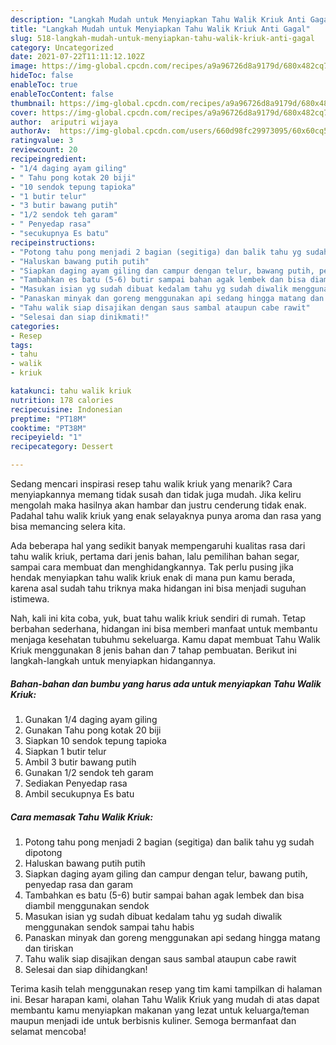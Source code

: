 ```yaml
---
description: "Langkah Mudah untuk Menyiapkan Tahu Walik Kriuk Anti Gagal"
title: "Langkah Mudah untuk Menyiapkan Tahu Walik Kriuk Anti Gagal"
slug: 518-langkah-mudah-untuk-menyiapkan-tahu-walik-kriuk-anti-gagal
category: Uncategorized
date: 2021-07-22T11:11:12.102Z
image: https://img-global.cpcdn.com/recipes/a9a96726d8a9179d/680x482cq70/tahu-walik-kriuk-foto-resep-utama.jpg
hideToc: false
enableToc: true
enableTocContent: false
thumbnail: https://img-global.cpcdn.com/recipes/a9a96726d8a9179d/680x482cq70/tahu-walik-kriuk-foto-resep-utama.jpg
cover: https://img-global.cpcdn.com/recipes/a9a96726d8a9179d/680x482cq70/tahu-walik-kriuk-foto-resep-utama.jpg
author:  ariputri wijaya
authorAv:  https://img-global.cpcdn.com/users/660d98fc29973095/60x60cq50/avatar.jpg
ratingvalue: 3
reviewcount: 20
recipeingredient:
- "1/4 daging ayam giling"
- " Tahu pong kotak 20 biji"
- "10 sendok tepung tapioka"
- "1 butir telur"
- "3 butir bawang putih"
- "1/2 sendok teh garam"
- " Penyedap rasa"
- "secukupnya Es batu"
recipeinstructions:
- "Potong tahu pong menjadi 2 bagian (segitiga) dan balik tahu yg sudah dipotong"
- "Haluskan bawang putih putih"
- "Siapkan daging ayam giling dan campur dengan telur, bawang putih, penyedap rasa dan garam"
- "Tambahkan es batu (5-6) butir sampai bahan agak lembek dan bisa diambil menggunakan sendok"
- "Masukan isian yg sudah dibuat kedalam tahu yg sudah diwalik menggunakan sendok sampai tahu habis"
- "Panaskan minyak dan goreng menggunakan api sedang hingga matang dan tiriskan"
- "Tahu walik siap disajikan dengan saus sambal ataupun cabe rawit"
- "Selesai dan siap dinikmati!"
categories:
- Resep
tags:
- tahu
- walik
- kriuk

katakunci: tahu walik kriuk 
nutrition: 178 calories
recipecuisine: Indonesian
preptime: "PT18M"
cooktime: "PT38M"
recipeyield: "1"
recipecategory: Dessert

---
```



Sedang mencari inspirasi resep tahu walik kriuk yang menarik? Cara menyiapkannya memang tidak susah dan tidak juga mudah. Jika keliru mengolah maka hasilnya akan hambar dan justru cenderung tidak enak. Padahal tahu walik kriuk yang enak selayaknya punya aroma dan rasa yang bisa memancing selera kita.


Ada beberapa hal yang sedikit banyak mempengaruhi kualitas rasa dari tahu walik kriuk, pertama dari jenis bahan, lalu pemilihan bahan segar, sampai cara membuat dan menghidangkannya. Tak perlu pusing jika hendak menyiapkan tahu walik kriuk enak di mana pun kamu berada, karena asal sudah tahu triknya maka hidangan ini bisa menjadi suguhan istimewa.




Nah, kali ini kita coba, yuk, buat tahu walik kriuk sendiri di rumah. Tetap berbahan sederhana, hidangan ini bisa memberi manfaat untuk membantu menjaga kesehatan tubuhmu sekeluarga. Kamu dapat membuat Tahu Walik Kriuk menggunakan 8 jenis bahan dan 7 tahap pembuatan. Berikut ini langkah-langkah untuk menyiapkan hidangannya.

<!--inarticleads1-->

##### Bahan-bahan dan bumbu yang harus ada untuk menyiapkan Tahu Walik Kriuk:

1. Gunakan 1/4 daging ayam giling
1. Gunakan  Tahu pong kotak 20 biji
1. Siapkan 10 sendok tepung tapioka
1. Siapkan 1 butir telur
1. Ambil 3 butir bawang putih
1. Gunakan 1/2 sendok teh garam
1. Sediakan  Penyedap rasa
1. Ambil secukupnya Es batu




<!--inarticleads2-->

##### Cara memasak Tahu Walik Kriuk:

1. Potong tahu pong menjadi 2 bagian (segitiga) dan balik tahu yg sudah dipotong
1. Haluskan bawang putih putih
1. Siapkan daging ayam giling dan campur dengan telur, bawang putih, penyedap rasa dan garam
1. Tambahkan es batu (5-6) butir sampai bahan agak lembek dan bisa diambil menggunakan sendok
1. Masukan isian yg sudah dibuat kedalam tahu yg sudah diwalik menggunakan sendok sampai tahu habis
1. Panaskan minyak dan goreng menggunakan api sedang hingga matang dan tiriskan
1. Tahu walik siap disajikan dengan saus sambal ataupun cabe rawit
1. Selesai dan siap dihidangkan!



Terima kasih telah menggunakan resep yang tim kami tampilkan di halaman ini. Besar harapan kami, olahan Tahu Walik Kriuk yang mudah di atas dapat membantu kamu menyiapkan makanan yang lezat untuk keluarga/teman maupun menjadi ide untuk berbisnis kuliner. Semoga bermanfaat dan selamat mencoba!
